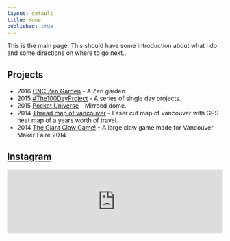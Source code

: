 ```yaml
---
layout: default
title: Home
published: true
---
```


This is the main page. This should have some introduction about what I do and some directions on where to go next..

## Projects

 - 2016 [CNC Zen Garden](/projects/2016CNCZenGarden.html) - A Zen garden 
 - 2015 [#The100DayProject](/projects/2015The100DayProject.html) - A series of single day projects. 
 - 2015 [Pocket Universe](/projects/pocketuniverse.html) - Mirroed dome.
 - 2014 [Thread map of vancouver](/projects/threadmapofvancouver.html) - Laser cut map of vancouver with GPS heat map of a years worth of travel.
 - 2014 [The Giant Claw Game!](/projects/thegiantclawgame.html) - A large claw game made for Vancouver Maker Faire 2014

## [Instagram](instagram.com/funvill) 

<!-- SnapWidget -->
<script src="https://snapwidget.com/js/snapwidget.js"></script>
<iframe src="https://snapwidget.com/embed/189896" class="snapwidget-widget" allowTransparency="true" frameborder="0" scrolling="no" style="border:none; overflow:hidden; width:100%; "></iframe>

